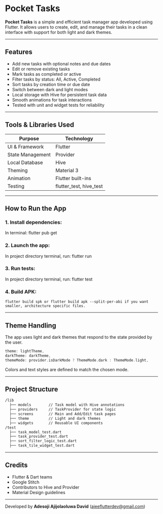 # Pocket Tasks

**Pocket Tasks** is a simple and efficient task manager app developed using Flutter. It allows users to create, edit, and manage their tasks in a clean interface with support for both light and dark themes.

---

## Features

- Add new tasks with optional notes and due dates
- Edit or remove existing tasks
- Mark tasks as completed or active
- Filter tasks by status: All, Active, Completed
- Sort tasks by creation time or due date
- Switch between dark and light modes
- Local storage with Hive for persistent task data
- Smooth animations for task interactions
- Tested with unit and widget tests for reliability

---

## Tools & Libraries Used

| Purpose              | Technology         |
|----------------------|--------------------|
| UI & Framework       | Flutter            |
| State Management     | Provider           |
| Local Database       | Hive               |
| Theming              | Material 3         |
| Animation            | Flutter built-ins  |
| Testing              | flutter_test, hive_test |

---

## How to Run the App

### 1. Install dependencies:
In terminal: 
  flutter pub get

### 2. Launch the app:
In project directory terminal, run: 
  flutter run


### 3. Run tests:
In project directory terminal, run:
  flutter test


### 4. Build APK:
```
flutter build spk or flutter build apk --split-per-abi if you want smaller, architecture specific files.
```

---

## Theme Handling

The app uses light and dark themes that respond to the state provided by the user.
```dart
theme: lightTheme,
darkTheme: darkTheme,
themeMode: provider.isDarkMode ? ThemeMode.dark : ThemeMode.light,
```
Colors and text styles are defined to match the chosen mode.

---

## Project Structure

```txt
/lib
  ├── models        // Task model with Hive annotations
  ├── providers     // TaskProvider for state logic
  ├── screens       // Main and Add/Edit task pages
  ├── theme         // Light and dark themes
  ├── widgets       // Reusable UI components
/test
  ├── task_model_test.dart
  ├── task_provider_test.dart
  ├── sort_filter_logic_test.dart
  ├── task_tile_widget_test.dart
```

---

## Credits

- Flutter & Dart teams
- Google Stitch
- Contributors to Hive and Provider
- Material Design guidelines

---

Developed by **Adesoji Ajijolaoluwa David** (ajeeflutterdev@gmail.com)
